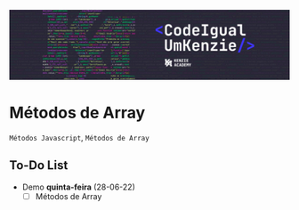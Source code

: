 ![](assets/20220724_115932_CodeIgualUmKenzie.png)

# Métodos de Array

`Métodos Javascript`, `Métodos de Array`

## To-Do List

- Demo **quinta-feira** (28-06-22)
  - [ ] Métodos de Array